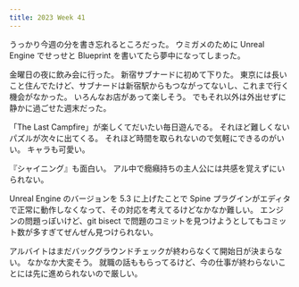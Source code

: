 ```yaml
---
title: 2023 Week 41
---
```


うっかり今週の分を書き忘れるところだった。
ウミガメのために Unreal Engine でせっせと Blueprint を書いてたら夢中になってしまった。

金曜日の夜に飲み会に行った。
新宿サブナードに初めて下りた。
東京には長いこと住んでたけど、サブナードは新宿駅からもつながってないし、これまで行く機会がなかった。
いろんなお店があって楽しそう。
でもそれ以外は外出せずに静かに過ごせた週末だった。

「The Last Campfire」が楽しくてだいたい毎日遊んでる。
それほど難しくないパズルが次々に出てくる。
それほど時間を取られないので気軽にできるのがいい。
キャラも可愛い。

『シャイニング』も面白い。
アル中で癇癪持ちの主人公には共感を覚えずにいられない。

Unreal Engine のバージョンを 5.3 に上げたことで Spine プラグインがエディタで正常に動作しなくなって、その対応を考えてるけどなかなか難しい。
エンジンの問題っぽいけど、git bisect で問題のコミットを見つけようとしてもコミット数が多すぎてぜんぜん見つけられない。

アルバイトはまだバックグラウンドチェックが終わらなくて開始日が決まらない。
なかなか大変そう。
就職の話ももらってるけど、今の仕事が終わらないことには先に進められないので厳しい。
